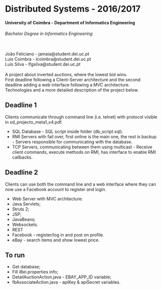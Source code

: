 # Distributed Systems - 2016/2017
#### University of Coimbra - Department of Informatics Engineering
###### Bachelor Degree in Informatics Engineering
<br>
João Feliciano - jamaia@student.dei.uc.pt
<br>
Luís Coimbra - lcoimbra@student.dei.uc.pt
<br>
Luís Silva - lfgsilva@student.dei.uc.pt
<br>
<br>
A project about inverted auctions, where the lowest bid wins.<br>
First deadline following a Client-Server architecture and the second deadline adding a web interface following a MVC architecture.<br>
Technologies and a more detailed description of the project below.

## Deadline 1
Clients communicate through command line (i.e. telnet) with protocol visible in sd_projecto_meta1_v4.pdf.

* SQL Database - SQL script inside folder (db_script.sql).
* RMI Servers with fail over, first online is the main one, the rest is backup - Servers responsible for communicating with the database.
* TCP Servers, communicating between them using multicast - Receive client commands, execute methods on RMI, has interface to enable RMI callbacks.

## Deadline 2
Clients can use both the command line and a web interface where they can now use a Facebook account to register and login.

* Web Server with MVC architecture:
 * Java Servlets;
 * Struts 2;
 * JSP;
 * JavaBeans;
 * Websockets.
* REST
 * Facebook - register/log in and post on profile.
 * eBay - search items and show lowest price.

## To run
* Get database;
* Fill iBei.properties info;
* DetailAuctionAction.java - EBAY_APP_ID variable;
* fbAssociateAction.java - apiKey & apiSecret variables.
